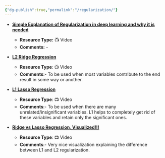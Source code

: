 ```yaml
---
{"dg-publish":true,"permalink":"/regularization/"}
---
```



- [**Simple Explanation of Regularization in deep learning and why it is needed**](https://www.youtube.com/watch?v=CgbbvozFgXo)
    - **Resource Type:** 📺 Video
    - **Comments:** -

- [**L2 Ridge Regression**](https://www.youtube.com/watch?v=Q81RR3yKn30)
	- **Resource Type**: 📺 Video
	- **Comments**:- To be used when most variables contribute to the end result in some way or another.
	
-  [**L1 Lasso Regression**](https://www.youtube.com/watch?v=NGf0voTMlcs)
	- **Resource Type**: 📺 Video
	- **Comments**:- To be used when there are many unrelated/insignificant variables. L1 helps to completely get rid of these variables and retain only the significant ones.
	
- [**Ridge vs Lasso Regression, Visualized!!!**](https://www.youtube.com/watch?v=Xm2C_gTAl8c)
	- **Resource Type**: 📺 Video
	- **Comments**:- Very nice visualization explaining the difference between L1 and L2 regularization.